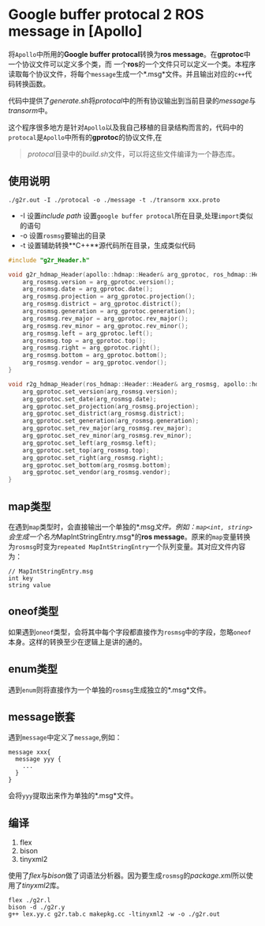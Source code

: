 # Google buffer protocal 2 ROS message in [Apollo]

将`Apollo`中所用的**Google buffer protocal**转换为**ros message**。在**gprotoc**中一个协议文件可以定义多个类，而
一个**ros**的一个文件只可以定义一个类。本程序读取每个协议文件，将每个`message`生成一个*.msg*文件。并且输出对应的`c++`代码转换函数。

代码中提供了*generate.sh*将*protocal*中的所有协议输出到当前目录的*message*与*transorm*中。

这个程序很多地方是针对`Apollo`以及我自己移植的目录结构而言的，代码中的`protocal`是`Apollo`中所有的**gprotoc**的协议文件,在

> *protocal*目录中的*build.sh*文件，可以将这些文件编译为一个静态库。

## 使用说明
`./g2r.out -I ./protocal -o ./message -t ./transorm xxx.proto`

* -I 设置*include path* 设置`google buffer protocal`所在目录,处理`import`类似的语句
* -o 设置`rosmsg`要输出的目录
* -t 设置辅助转换**C++**源代码所在目录，生成类似代码

```c++
#include "g2r_Header.h"

void g2r_hdmap_Header(apollo::hdmap::Header& arg_gprotoc, ros_hdmap::Header::Header& arg_rosmsg) {
	arg_rosmsg.version = arg_gprotoc.version();
	arg_rosmsg.date = arg_gprotoc.date();
	arg_rosmsg.projection = arg_gprotoc.projection();
	arg_rosmsg.district = arg_gprotoc.district();
	arg_rosmsg.generation = arg_gprotoc.generation();
	arg_rosmsg.rev_major = arg_gprotoc.rev_major();
	arg_rosmsg.rev_minor = arg_gprotoc.rev_minor();
	arg_rosmsg.left = arg_gprotoc.left();
	arg_rosmsg.top = arg_gprotoc.top();
	arg_rosmsg.right = arg_gprotoc.right();
	arg_rosmsg.bottom = arg_gprotoc.bottom();
	arg_rosmsg.vendor = arg_gprotoc.vendor();
}

void r2g_hdmap_Header(ros_hdmap::Header::Header& arg_rosmsg, apollo::hdmap::Header& arg_gprotoc) {
	arg_gprotoc.set_version(arg_rosmsg.version);
	arg_gprotoc.set_date(arg_rosmsg.date);
	arg_gprotoc.set_projection(arg_rosmsg.projection);
	arg_gprotoc.set_district(arg_rosmsg.district);
	arg_gprotoc.set_generation(arg_rosmsg.generation);
	arg_gprotoc.set_rev_major(arg_rosmsg.rev_major);
	arg_gprotoc.set_rev_minor(arg_rosmsg.rev_minor);
	arg_gprotoc.set_left(arg_rosmsg.left);
	arg_gprotoc.set_top(arg_rosmsg.top);
	arg_gprotoc.set_right(arg_rosmsg.right);
	arg_gprotoc.set_bottom(arg_rosmsg.bottom);
	arg_gprotoc.set_vendor(arg_rosmsg.vendor);
}
```


## map类型
在遇到`map`类型时，会直接输出一个单独的*.msg*文件。例如：`map<int, string>`会生成一个名为*MapIntStringEntry.msg*的**ros message**。原来的`map`变量转换为`rosmsg`时变为`repeated MapIntStringEntry`一个队列变量。其对应文件内容为：

```
// MapIntStringEntry.msg
int key
string value
```

## oneof类型
如果遇到`oneof`类型，会将其中每个字段都直接作为`rosmsg`中的字段，忽略`oneof`本身。这样的转换至少在逻辑上是讲的通的。

## enum类型
遇到`enum`则将直接作为一个单独的`rosmsg`生成独立的*.msg*文件。

## message嵌套
遇到`message`中定义了`message`,例如：

```
message xxx{
  message yyy {
    ...
  }
}
```

会将`yyy`提取出来作为单独的*.msg*文件。

## 编译

1. flex
2. bison
3. tinyxml2

使用了*flex*与*bison*做了词语法分析器。因为要生成`rosmsg`的*package.xml*所以使用了*tinyxml2*库。

```
flex ./g2r.l
bison -d ./g2r.y
g++ lex.yy.c g2r.tab.c makepkg.cc -ltinyxml2 -w -o ./g2r.out
```

